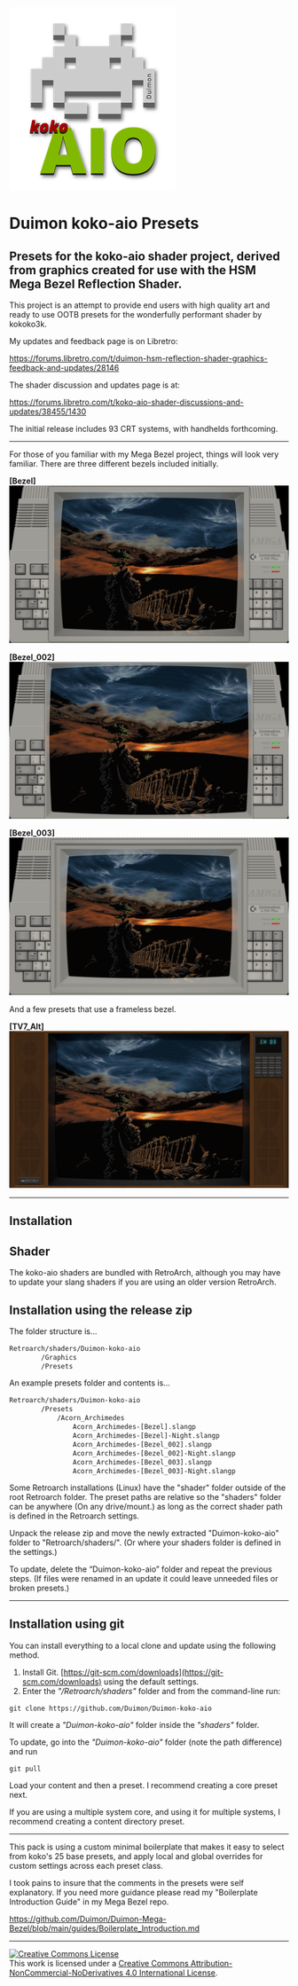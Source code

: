 ![](images/Duimon-aio-small.png)

# Duimon koko-aio Presets

## Presets for the koko-aio shader project, derived from graphics created for use with the HSM Mega Bezel Reflection Shader.

This project is an attempt to provide end users with high quality art and ready to use OOTB presets for the wonderfully performant shader by kokoko3k.

My updates and feedback page is on Libretro:

https://forums.libretro.com/t/duimon-hsm-reflection-shader-graphics-feedback-and-updates/28146

The shader discussion and updates page is at:

https://forums.libretro.com/t/koko-aio-shader-discussions-and-updates/38455/1430

The initial release includes 93 CRT systems, with handhelds forthcoming.

___

For those of you familiar with my Mega Bezel project, things will look very familiar. There are three different bezels included initially.

**[Bezel]**
![](images/Amiga_A500_Plus_Bezel.jpg)

**[Bezel_002]**
![](images/Amiga_A500_Plus_Bezel_002.jpg)

**[Bezel_003]**
![](images/Amiga_A500_Plus_Bezel_003.jpg)

And a few presets that use a frameless bezel.

**[TV7_Alt]**
![](images/TV7_Alt.jpg)

___

## Installation

## Shader

The koko-aio shaders are bundled with RetroArch, although you may have to update your slang shaders if you are using an older version RetroArch.

## Installation using the release zip

The folder structure is...

    Retroarch/shaders/Duimon-koko-aio
        	/Graphics
        	/Presets  

An example presets folder and contents is...

    Retroarch/shaders/Duimon-koko-aio
    		/Presets
    			/Acorn_Archimedes
    				Acorn_Archimedes-[Bezel].slangp
    				Acorn_Archimedes-[Bezel]-Night.slangp
    				Acorn_Archimedes-[Bezel_002].slangp
    				Acorn_Archimedes-[Bezel_002]-Night.slangp
    				Acorn_Archimedes-[Bezel_003].slangp
    				Acorn_Archimedes-[Bezel_003]-Night.slangp  

Some Retroarch installations (Linux) have the "shader" folder outside of the root Retroarch folder. The preset paths are relative so the "shaders" folder can be anywhere (On any drive/mount.) as long as the correct shader path is defined in the Retroarch settings.

Unpack the release zip and move the newly extracted "Duimon-koko-aio" folder to "Retroarch/shaders/". (Or where your shaders folder is defined in the settings.)

To update, delete the “Duimon-koko-aio” folder and repeat the previous steps. (If files were renamed in an update it could leave unneeded files or broken presets.)

___

## Installation using git


You can install everything to a local clone and update using the following method.

1. Install Git. [https://git-scm.com/downloads](https://git-scm.com/downloads) using the default settings.
2. Enter the *"/Retroarch/shaders"* folder and from the command-line run:

```
git clone https://github.com/Duimon/Duimon-koko-aio
```

It will create a *"Duimon-koko-aio"* folder inside the *"shaders"* folder. 

To update, go into the *"Duimon-koko-aio"* folder (note the path difference) and run

```
git pull
```

Load your content and then a preset. I recommend creating a core preset next.

If you are using a multiple system core, and using it for multiple systems, I recommend creating a content directory preset.

___

This pack is using a custom minimal boilerplate that makes it easy to select from koko's 25 base presets, and apply local and global overrides for custom settings across each preset class.

I took pains to insure that the comments in the presets were self explanatory. If you need more guidance please read my "Boilerplate Introduction Guide" in my Mega Bezel repo.

https://github.com/Duimon/Duimon-Mega-Bezel/blob/main/guides/Boilerplate_Introduction.md

___

<a rel="license" href="http://creativecommons.org/licenses/by-nc-nd/4.0/"><img alt="Creative Commons License" style="border-width:0" src="https://i.creativecommons.org/l/by-nc-nd/4.0/80x15.png" /></a><br />This work is licensed under a <a rel="license" href="http://creativecommons.org/licenses/by-nc-nd/4.0/">Creative Commons Attribution-NonCommercial-NoDerivatives 4.0 International License</a>.
